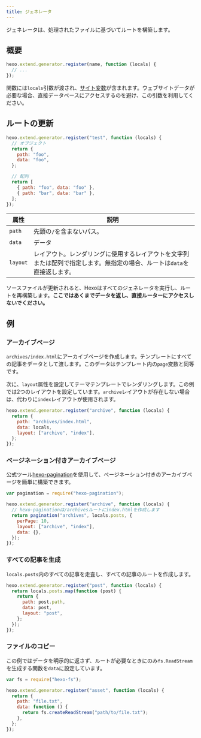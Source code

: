 ```yaml
---
title: ジェネレータ
---
```


ジェネレータは、処理されたファイルに基づいてルートを構築します。

## 概要

```js
hexo.extend.generator.register(name, function (locals) {
  // ...
});
```

関数には`locals`引数が渡され、[サイト変数](../docs/variables.html#サイト変数)が含まれます。ウェブサイトデータが必要な場合、直接データベースにアクセスするのを避け、この引数を利用してください。

## ルートの更新

```js
hexo.extend.generator.register("test", function (locals) {
  // オブジェクト
  return {
    path: "foo",
    data: "foo",
  };

  // 配列
  return [
    { path: "foo", data: "foo" },
    { path: "bar", data: "bar" },
  ];
});
```

| 属性     | 説明                                                                                                                     |
| -------- | ------------------------------------------------------------------------------------------------------------------------ |
| `path`   | 先頭の`/`を含まないパス。                                                                                                |
| `data`   | データ                                                                                                                   |
| `layout` | レイアウト。レンダリングに使用するレイアウトを文字列または配列で指定します。無指定の場合、ルートは`data`を直接返します。 |

ソースファイルが更新されると、Hexoはすべてのジェネレータを実行し、ルートを再構築します。**ここではあくまでデータを返し、直接ルーターにアクセスしないでください。**

## 例

### アーカイブページ

`archives/index.html`にアーカイブページを作成します。テンプレートにすべての記事をデータとして渡します。このデータはテンプレート内の`page`変数と同等です。

次に、`layout`属性を設定してテーマテンプレートでレンダリングします。この例では2つのレイアウトを設定しています。`archive`レイアウトが存在しない場合は、代わりに`index`レイアウトが使用されます。

```js
hexo.extend.generator.register("archive", function (locals) {
  return {
    path: "archives/index.html",
    data: locals,
    layout: ["archive", "index"],
  };
});
```

### ページネーション付きアーカイブページ

公式ツール[hexo-pagination]を使用して、ページネーション付きのアーカイブページを簡単に構築できます。

```js
var pagination = require("hexo-pagination");

hexo.extend.generator.register("archive", function (locals) {
  // hexo-paginationは/archivesルートにindex.htmlを作成します
  return pagination("archives", locals.posts, {
    perPage: 10,
    layout: ["archive", "index"],
    data: {},
  });
});
```

### すべての記事を生成

`locals.posts`内のすべての記事を走査し、すべての記事のルートを作成します。

```js
hexo.extend.generator.register("post", function (locals) {
  return locals.posts.map(function (post) {
    return {
      path: post.path,
      data: post,
      layout: "post",
    };
  });
});
```

### ファイルのコピー

この例ではデータを明示的に返さず、ルートが必要なときにのみ`fs.ReadStream`を生成する関数を`data`に設定しています。

```js
var fs = require("hexo-fs");

hexo.extend.generator.register("asset", function (locals) {
  return {
    path: "file.txt",
    data: function () {
      return fs.createReadStream("path/to/file.txt");
    },
  };
});
```

[hexo-pagination]: https://github.com/hexojs/hexo-pagination
